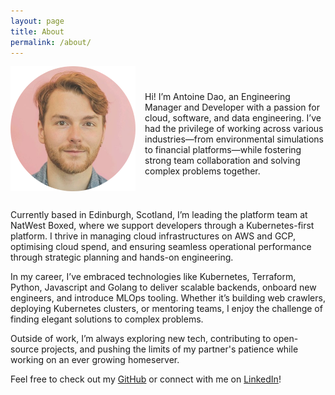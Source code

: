 ```yaml
---
layout: page
title: About
permalink: /about/
---
```



<div style="overflow: hidden; display: flex; align-items: center">
    <img src="/assets/img/about/headshot_round.png" alt="Head Shot" width="200" style="float: left; margin: 0 15px 15px 0;">
    <p>Hi! I’m Antoine Dao, an Engineering Manager and Developer with a passion for cloud, software, and data engineering. I’ve had the privilege of working across various industries—from environmental simulations to financial platforms—while fostering strong team collaboration and solving complex problems together.</p>
</div>

Currently based in Edinburgh, Scotland, I’m leading the platform team at NatWest Boxed, where we support developers through a Kubernetes-first platform. I thrive in managing cloud infrastructures on AWS and GCP, optimising cloud spend, and ensuring seamless operational performance through strategic planning and hands-on engineering.

In my career, I’ve embraced technologies like Kubernetes, Terraform, Python, Javascript and Golang to deliver scalable backends, onboard new engineers, and introduce MLOps tooling. Whether it’s building web crawlers, deploying Kubernetes clusters, or mentoring teams, I enjoy the challenge of finding elegant solutions to complex problems.

Outside of work, I’m always exploring new tech, contributing to open-source projects, and pushing the limits of my partner's patience while working on an ever growing homeserver.

Feel free to check out my [GitHub](https://github.com/antoinedao) or connect with me on [LinkedIn](https://www.linkedin.com/in/antoinedao)!